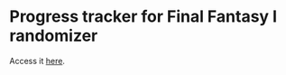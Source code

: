 # Progress tracker for Final Fantasy I randomizer

Access it [here](https://tukkek.github.io/ff1r-tracker/).

